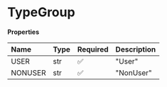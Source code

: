 # TypeGroup

**Properties**

| Name    | Type | Required | Description |
| :------ | :--- | :------- | :---------- |
| USER    | str  | ✅       | "User"      |
| NONUSER | str  | ✅       | "NonUser"   |

<!-- This file was generated by liblab | https://liblab.com/ -->
